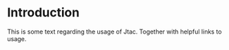 # Introduction

This is some text regarding the usage of Jtac. Together with helpful links to
usage.